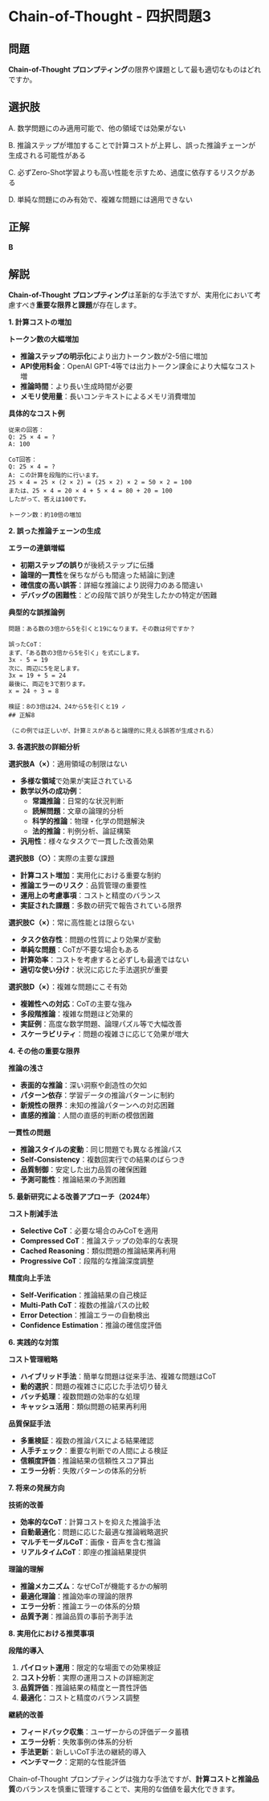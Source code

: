 # Chain-of-Thought - 四択問題3

## 問題
**Chain-of-Thought プロンプティング**の限界や課題として最も適切なものはどれですか。

## 選択肢
A. 数学問題にのみ適用可能で、他の領域では効果がない

B. 推論ステップが増加することで計算コストが上昇し、誤った推論チェーンが生成される可能性がある

C. 必ずZero-Shot学習よりも高い性能を示すため、過度に依存するリスクがある

D. 単純な問題にのみ有効で、複雑な問題には適用できない

## 正解
**B**

## 解説
**Chain-of-Thought プロンプティング**は革新的な手法ですが、実用化において考慮すべき**重要な限界と課題**が存在します。

**1. 計算コストの増加**

**トークン数の大幅増加**
- **推論ステップの明示化**により出力トークン数が2-5倍に増加
- **API使用料金**：OpenAI GPT-4等では出力トークン課金により大幅なコスト増
- **推論時間**：より長い生成時間が必要
- **メモリ使用量**：長いコンテキストによるメモリ消費増加

**具体的なコスト例**
```
従来の回答：
Q: 25 × 4 = ?
A: 100

CoT回答：
Q: 25 × 4 = ?
A: この計算を段階的に行います。
25 × 4 = 25 × (2 × 2) = (25 × 2) × 2 = 50 × 2 = 100
または、25 × 4 = 20 × 4 + 5 × 4 = 80 + 20 = 100
したがって、答えは100です。

トークン数：約10倍の増加
```

**2. 誤った推論チェーンの生成**

**エラーの連鎖増幅**
- **初期ステップの誤り**が後続ステップに伝播
- **論理的一貫性**を保ちながらも間違った結論に到達
- **確信度の高い誤答**：詳細な推論により説得力のある間違い
- **デバッグの困難性**：どの段階で誤りが発生したかの特定が困難

**典型的な誤推論例**
```
問題：ある数の3倍から5を引くと19になります。その数は何ですか？

誤ったCoT：
まず、「ある数の3倍から5を引く」を式にします。
3x - 5 = 19
次に、両辺に5を足します。
3x = 19 + 5 = 24
最後に、両辺を3で割ります。
x = 24 ÷ 3 = 8

検証：8の3倍は24、24から5を引くと19 ✓
## 正解8

（この例では正しいが、計算ミスがあると論理的に見える誤答が生成される）
```

**3. 各選択肢の詳細分析**

**選択肢A（×）**：適用領域の制限はない
- **多様な領域**で効果が実証されている
- **数学以外の成功例**：
  - **常識推論**：日常的な状況判断
  - **読解問題**：文章の論理的分析
  - **科学的推論**：物理・化学の問題解決
  - **法的推論**：判例分析、論証構築
- **汎用性**：様々なタスクで一貫した改善効果

**選択肢B（○）**：実際の主要な課題
- **計算コスト増加**：実用化における重要な制約
- **推論エラーのリスク**：品質管理の重要性
- **運用上の考慮事項**：コストと精度のバランス
- **実証された課題**：多数の研究で報告されている限界

**選択肢C（×）**：常に高性能とは限らない
- **タスク依存性**：問題の性質により効果が変動
- **単純な問題**：CoTが不要な場合もある
- **計算効率**：コストを考慮すると必ずしも最適ではない
- **適切な使い分け**：状況に応じた手法選択が重要

**選択肢D（×）**：複雑な問題にこそ有効
- **複雑性への対応**：CoTの主要な強み
- **多段階推論**：複雑な問題ほど効果的
- **実証例**：高度な数学問題、論理パズル等で大幅改善
- **スケーラビリティ**：問題の複雑さに応じて効果が増大

**4. その他の重要な限界**

**推論の浅さ**
- **表面的な推論**：深い洞察や創造性の欠如
- **パターン依存**：学習データの推論パターンに制約
- **新規性の限界**：未知の推論パターンへの対応困難
- **直感的推論**：人間の直感的判断の模倣困難

**一貫性の問題**
- **推論スタイルの変動**：同じ問題でも異なる推論パス
- **Self-Consistency**：複数回実行での結果のばらつき
- **品質制御**：安定した出力品質の確保困難
- **予測可能性**：推論結果の予測困難

**5. 最新研究による改善アプローチ（2024年）**

**コスト削減手法**
- **Selective CoT**：必要な場合のみCoTを適用
- **Compressed CoT**：推論ステップの効率的な表現
- **Cached Reasoning**：類似問題の推論結果再利用
- **Progressive CoT**：段階的な推論深度調整

**精度向上手法**
- **Self-Verification**：推論結果の自己検証
- **Multi-Path CoT**：複数の推論パスの比較
- **Error Detection**：推論エラーの自動検出
- **Confidence Estimation**：推論の確信度評価

**6. 実践的な対策**

**コスト管理戦略**
- **ハイブリッド手法**：簡単な問題は従来手法、複雑な問題はCoT
- **動的選択**：問題の複雑さに応じた手法切り替え
- **バッチ処理**：複数問題の効率的な処理
- **キャッシュ活用**：類似問題の結果再利用

**品質保証手法**
- **多重検証**：複数の推論パスによる結果確認
- **人手チェック**：重要な判断での人間による検証
- **信頼度評価**：推論結果の信頼性スコア算出
- **エラー分析**：失敗パターンの体系的分析

**7. 将来の発展方向**

**技術的改善**
- **効率的なCoT**：計算コストを抑えた推論手法
- **自動最適化**：問題に応じた最適な推論戦略選択
- **マルチモーダルCoT**：画像・音声を含む推論
- **リアルタイムCoT**：即座の推論結果提供

**理論的理解**
- **推論メカニズム**：なぜCoTが機能するかの解明
- **最適化理論**：推論効率の理論的限界
- **エラー分析**：推論エラーの体系的分類
- **品質予測**：推論品質の事前予測手法

**8. 実用化における推奨事項**

**段階的導入**
1. **パイロット運用**：限定的な場面での効果検証
2. **コスト分析**：実際の運用コストの詳細測定
3. **品質評価**：推論結果の精度と一貫性評価
4. **最適化**：コストと精度のバランス調整

**継続的改善**
- **フィードバック収集**：ユーザーからの評価データ蓄積
- **エラー分析**：失敗事例の体系的分析
- **手法更新**：新しいCoT手法の継続的導入
- **ベンチマーク**：定期的な性能評価

Chain-of-Thought プロンプティングは強力な手法ですが、**計算コストと推論品質**のバランスを慎重に管理することで、実用的な価値を最大化できます。 